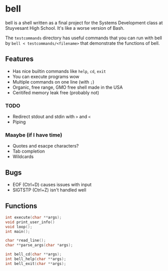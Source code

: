 # bell

bell is a shell written as a final project for the Systems Development class at Stuyvesant High School.
It's like a worse version of Bash.

The `testcommands` directory has useful commands that you can run with bell by `bell < testcommands/<filename>` that demonstrate the functions of bell.

## Features

- Has nice builtin commands like `help`, `cd`, `exit`
- You can execute programs wow
- Multiple commands on one line (with `;`)
- Organic, free range, GMO free shell made in the USA
- Ceritifed memory leak free (probably not)

### TODO
- Redirect stdout and stdin with `>` and `<`
- Piping

### Maaybe (if I have time)
- Quotes and esacpe characters?
- Tab completion
- Wildcards

## Bugs
- EOF (Ctrl+D) causes issues with input
- SIGTSTP (Ctrl+Z) isn't handled well

## Functions
```c
int execute(char **args);
void print_user_info()
void loop();
int main();

char *read_line();
char **parse_args(char *args);

int bell_cd(char **args);
int bell_help(char **args);
int bell_exit(char **args);
```
